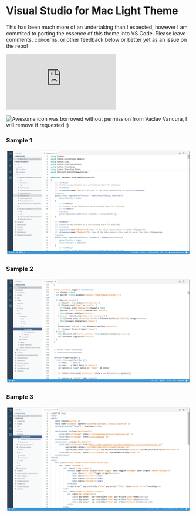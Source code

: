 # Visual Studio for Mac Light Theme

This has been much more of an undertaking than I expected, however I am commited to porting the essence of this theme into VS Code. Please leave comments, concerns, or other feedback below or better yet as an issue on the repo! 

![Based off of the light theme over at MonoDevelop](https://github.com/mono/monodevelop/blob/master/main/src/core/MonoDevelop.Ide/MonoDevelop.Ide.Editor.Highlighting/themes/LightStyle.json)

![Awesome icon was borrowed without permission from Vaclav Vancura, I will remove if requested :)](https://dribbble.com/shots/3100068-Visual-Studio-for-Mac)

### Sample 1
![](https://raw.githubusercontent.com/jamiewest/vscode-themes/master/light-vs-mac/images/Screen1.png)

### Sample 2
![](https://raw.githubusercontent.com/jamiewest/vscode-themes/master/light-vs-mac/images/Screen2.png)

### Sample 3
![](https://raw.githubusercontent.com/jamiewest/vscode-themes/master/light-vs-mac/images/Screen3.png)